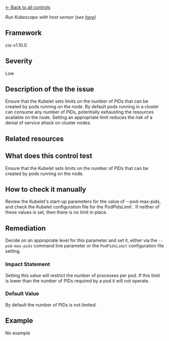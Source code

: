[← Back to all controls](index.md)


_Run Kubescape with host sensor (see [here](../../components/host-sensor))_

## Framework

cis-v1.10.0

## Severity

Low

## Description of the the issue

Ensure that the Kubelet sets limits on the number of PIDs that can be created by pods running on the node. By default pods running in a cluster can consume any number of PIDs, potentially exhausting the resources available on the node. Setting an appropriate limit reduces the risk of a denial of service attack on cluster nodes.

## Related resources

## What does this control test

Ensure that the Kubelet sets limits on the number of PIDs that can be created by pods running on the node.

## How to check it manually

Review the Kubelet's start-up parameters for the value of --pod-max-pids, and check the Kubelet configuration file for the PodPidsLimit . If neither of these values is set, then there is no limit in place.

## Remediation

Decide on an appropriate level for this parameter and set it, either via the `--pod-max-pids` command line parameter or the `PodPidsLimit` configuration file setting.

### Impact Statement

Setting this value will restrict the number of processes per pod. If this limit is lower than the number of PIDs required by a pod it will not operate.

### Default Value

By default the number of PIDs is not limited.

## Example

No example
